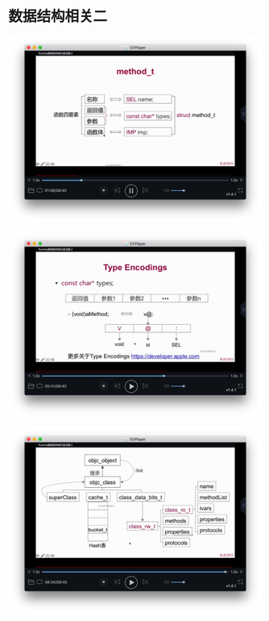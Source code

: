# 数据结构相关二

![-w880](media/15712425939189/15712426210672.jpg)

![-w880](media/15712425939189/15712428245836.jpg)

![-w880](media/15712425939189/15712429010964.jpg)
